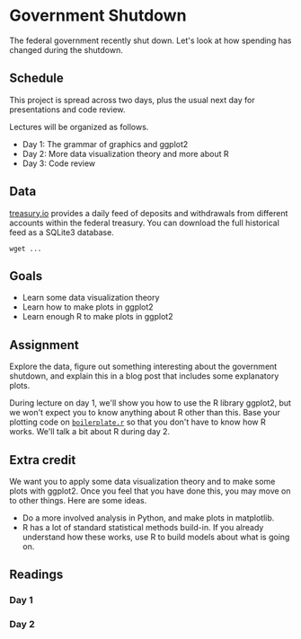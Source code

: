 Government Shutdown
======
The federal government recently shut down.
Let's look at how spending has changed during
the shutdown.

## Schedule
This project is spread across two days, plus the
usual next day for presentations and code review.

Lectures will be organized as follows.

* Day 1: The grammar of graphics and ggplot2
* Day 2: More data visualization theory and
  more about R
* Day 3: Code review

## Data
[treasury.io](http://treasury.io) provides
a daily feed of deposits and withdrawals
from different accounts within the federal
treasury. You can download the full historical
feed as a SQLite3 database.

    wget ...

## Goals
* Learn some data visualization theory
* Learn how to make plots in ggplot2
* Learn enough R to make plots in ggplot2

## Assignment
Explore the data, figure out something interesting
about the government shutdown, and explain this in
a blog post that includes some explanatory plots.

During lecture on day 1, we'll show you how to
use the R library ggplot2, but we won't expect
you to know anything about R other than this.
Base your plotting code on [`boilerplate.r`](boilerplate.r)
so that you don't have to know how R works.
We'll talk a bit about R during day 2.

## Extra credit
We want you to apply some data visualization theory
and to make some plots with ggplot2. Once you feel
that you have done this, you may move on to other
things. Here are some ideas.

* Do a more involved analysis in Python, and make
    plots in matplotlib.
* R has a lot of standard statistical methods build-in.
    If you already understand how these works, use R
    to build models about what is going on.

## Readings

### Day 1


### Day 2
